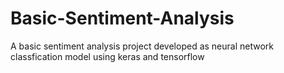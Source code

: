 # Basic-Sentiment-Analysis
A basic sentiment analysis project developed as neural network classfication model using keras and tensorflow 
